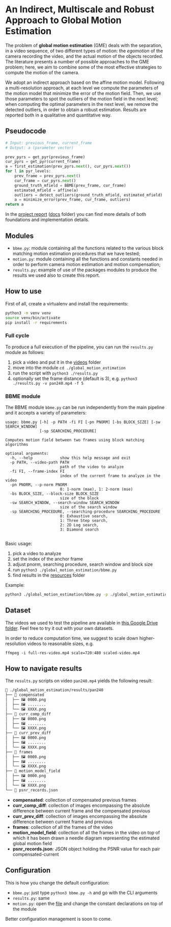 # An Indirect, Multiscale and Robust Approach to Global Motion Estimation
The problem of __global motion estimation__ (GME) deals with the separation, in a video sequence, of two different types of motion: the _egomotion_ of the camera recording the video, and the actual motion of the objects recorded. The literature presents a number of possible approaches to the GME problem; here, we aim to combine some of the most effective strategies to compute the motion of the camera. 

We adopt an indirect approach based on the affine motion model. Following a multi-resolution approach, at each level we compute the parameters of the motion model that minimize the error of the motion field. Then, we use those parameters to spot the outliers of the motion field in the next level; when computing the optimal parameters in the next level, we remove the detected outliers, in order to obtain a robust estimation.
Results are reported both in a qualitative and quantitative way. 

## Pseudocode
```python
# Input: previous_frame, current_frame
# Output: a (parameter vector)

prev_pyrs = get_pyr(previous_frame)
cur_pyrs = get_pyr(current_frame)
a = first_estimation(prev_pyrs.next(), cur_pyrs.next())
for l in pyr_levels:
    prev_frame = prev_pyrs.next()
    cur_frame = cur_pyrs.next()
    ground_truth_mfield = BBME(prev_frame, cur_frame)
    estimated_mfield = affine(a)
    outliers = detect_outliers(ground_truth_mfield, estimated_mfield)
    a = minimize_error(prev_frame, cur_frame, outliers)
return a
```
<!-- ![Procedure pseudocode](./docs/assets/images/algorithm.png) -->

In the [project report](docs/report/main.pdf) ([docs](docs) folder) you can find more details of both foundations and implementation details.

## Modules
* `bbme.py`: module containing all the functions related to the various block matching motion estimation procedures that we have tested;
* `motion.py`: module containing all the functions and constants needed in order to perform camera motion estimation and motion compensation;
* `results.py`: example of use of the packages modules to produce the results we used also to create this report.

## How to use
First of all, create a virtualenv and install the requirements:
```bash
python3 -m venv venv
source venv/bin/activate
pip install -r requirements
```
### Full cycle
To produce a full execution of the pipeline, you can run the `results.py` module as follows:

1. pick a video and put it in the [videos](global_motion_estimation/resources/videos/) folder
2. move into the module `cd ./global_motion_estimation`
3. run the script with `python3 ./results.py`
4. optionally set the frame distance (default is 3), e.g. `python3 ./results.py -v pan240.mp4 -f 5` 


### BBME module
The BBME module `bbme.py` can be run independently from the main pipeline and it accepts a variety of parameters:
```batch
usage: bbme.py [-h] -p PATH -fi FI [-pn PNORM] [-bs BLOCK_SIZE] [-sw SEARCH_WINDOW]
               [-sp SEARCHING_PROCEDURE]

Computes motion field between two frames using block matching algorithms

optional arguments:
  -h, --help            show this help message and exit
  -p PATH, --video-path PATH
                        path of the video to analyze
  -fi FI, --frame-index FI
                        index of the current frame to analyze in the video
  -pn PNORM, --p-norm PNORM
                        0: 1-norm (mae), 1: 2-norm (mse)
  -bs BLOCK_SIZE, --block-size BLOCK_SIZE
                        size of the block
  -sw SEARCH_WINDOW, --search-window SEARCH_WINDOW
                        size of the search window
  -sp SEARCHING_PROCEDURE, --searching-procedure SEARCHING_PROCEDURE
                        0: Exhaustive search,
                        1: Three Step search, 
                        2: 2D Log search, 
                        3: Diamond search


```
Basic usage:
1. pick a video to analyze
2. set the index of the anchor frame
3. adjust pnorm, searching procedure, search window and block size
4. run `python3 ./global_motion_estimation/bbme.py` 
5. find results in the [resources](global_motion_estimation/resources) folder

Example:
```bash
python3 ./global_motion_estimation/bbme.py -p ./global_motion_estimation/resources/videos/pan240.mp4 -fi 10 -bs 12 -sw 12 -sp 3
```

## Dataset
The videos we used to test the pipeline are available in [this Google Drive folder](https://drive.google.com/drive/folders/1gZisWe4DEWpb_CoHkTi6OKnxhl5Ca_mT?usp=sharing). Feel free to try it out with your own datasets.

In order to reduce computation time, we suggest to scale down higher-resolution videos to reasonable sizes, e.g.
```batch
ffmpeg -i full-res-video.mp4 scale=720:480 scaled-video.mp4
```

## How to navigate results
The `results.py` scripts on video `pan240.mp4`  yields the following result:
```bash
📁 ./global_motion_estimation/results/pan240
├── 📁 compensated
│  ├── 🖼️ 0000.png
│  ├── 🖼️ ........
│  └── 🖼️ XXXX.png
├── 📁 curr_comp_diff
│  ├── 🖼️ 0000.png
│  ├── 🖼️ ........
│  └── 🖼️ XXXX.png
├── 📁 curr_prev_diff
│  ├── 🖼️ 0000.png
│  ├── 🖼️ ........
│  └── 🖼️ XXXX.png
├── 📁 frames
│  ├── 🖼️ 0000.png
│  ├── 🖼️ ........
│  └── 🖼️ XXXX.png
├── 📁 motion_model_field
│  ├── 🖼️ 0000.png
│  ├── 🖼️ ........
│  └── 🖼️ XXXX.png
└── 📄 psnr_records.json
```

* **compensated**: collection of compensated previous frames
* **curr_comp_diff**: collection of images encompassing the absolute difference between current frame and the compensated previous
* **curr_prev_diff**: collection of images encompassing the absolute difference between current frame and previous
* **frames**: collection of all the frames of the video
* **motion_model_field**: collection of all the frames in the video on top of which it has been drawn a needle diagram representing the estimated global motion field
* **psnr_records.json**: JSON object holding the PSNR value for each pair compensated-current


## Configuration
This is how you change the default configuration:
* `bbme.py`: just type `python3 bbme.py -h` and go with the CLI arguments
* `results.py`: same 
* `motion.py`: open the [file](global_motion_estimation/motion.py) and change the constant declarations on top of the module

Better configuration management is soon to come.